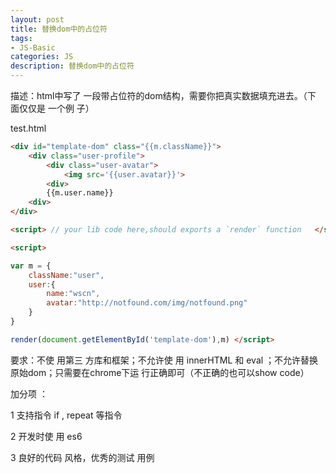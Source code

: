 ```yaml
---
layout: post
title: 替换dom中的占位符
tags:
- JS-Basic
categories: JS
description: 替换dom中的占位符
---
```


描述：html中写了 一段带占位符的dom结构，需要你把真实数据填充进去。（下 面仅仅是 一个例 子）

test.html

```html
<div id="template-dom" class="{{m.className}}">
    <div class="user-profile">
        <div class="user-avatar">
            <img src='{{user.avatar}}'> 
        <div>
        {{m.user.name}}
    <div>
</div>

<script> // your lib code here,should exports a `render` function	</script>

<script>

var m = {
    className:"user",
    user:{
	    name:"wscn",
	    avatar:"http://notfound.com/img/notfound.png"
    }
}

render(document.getElementById('template-dom'),m) </script>
```

要求：不使 用第三 方库和框架；不允许使 用 innerHTML 和 eval ；不允许替换原始dom；只需要在chrome下运 行正确即可（不正确的也可以show code）

加分项 ：

1  支持指令 if ,  repeat 等指令

2 开发时使 用 es6

3 良好的代码 风格，优秀的测试 用例